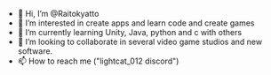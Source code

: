 - 👋 Hi, I’m @Raitokyatto
- 👀 I’m interested in create apps and learn code and create games
- 🌱 I’m currently learning Unity, Java, python and c with others
- 💞️ I’m looking to collaborate in several video game studios and new software.
- 📫 How to reach me ("lightcat_012 discord")

<!---
Raitokyatto/Raitokyatto is a ✨ special ✨ repository because its `README.md` (this file) appears on your GitHub profile.
You can click the Preview link to take a look at your changes.
--->
